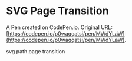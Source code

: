 # SVG Page Transition

A Pen created on CodePen.io. Original URL: [https://codepen.io/p0waqqatsi/pen/MWdYLaW](https://codepen.io/p0waqqatsi/pen/MWdYLaW).

svg path page transition